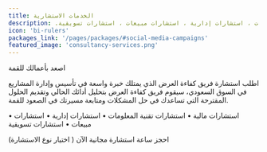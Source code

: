 ```yaml
---
title: الخدمات الاستشارية
description: .استشارات مالية ، استشارات تكنولوجيا المعلومات ، استشارات إدارية ، استشارات مبيعات ، استشارات تسويقية
icon: 'bi-rulers'
packages_link: '/pages/packages/#social-media-campaigns'
featured_image: 'consultancy-services.png'
---
```

اصعد بأعمالك للقمة

اطلب استشارة فريق كفاءة العرض الذي يمتلك خبرة واسعة في تأسيس وإدارة المشاريع في السوق السعودي، سيقوم فريق كفاءة العرض بتحليل أدائك الحالي وتقديم الحلول المقترحة التي تساعدك في حل المشكلات ومتابعة مسيرتك في الصعود للقمة. 





•	استشارات مالية
•	استشارات تقنية المعلومات 
•	استشارات إدارية 
•	استشارات مبيعات 
•	استشارات تسويقية




احجز ساعة استشارة مجانية الآن
( اختيار نوع الاستشارة) 
